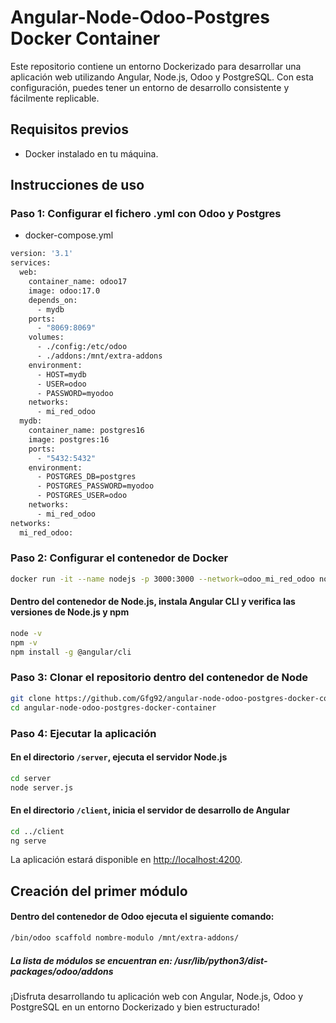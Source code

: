 # Angular-Node-Odoo-Postgres Docker Container

Este repositorio contiene un entorno Dockerizado para desarrollar una aplicación web utilizando Angular, Node.js, Odoo y PostgreSQL. Con esta configuración, puedes tener un entorno de desarrollo consistente y fácilmente replicable.

## Requisitos previos
- Docker instalado en tu máquina.

## Instrucciones de uso

### Paso 1: Configurar el fichero .yml con Odoo y Postgres
- docker-compose.yml
```bash
version: '3.1'
services:
  web:
    container_name: odoo17
    image: odoo:17.0
    depends_on:
      - mydb
    ports:
      - "8069:8069"
    volumes:
      - ./config:/etc/odoo
      - ./addons:/mnt/extra-addons  
    environment:
      - HOST=mydb
      - USER=odoo
      - PASSWORD=myodoo
    networks:
      - mi_red_odoo
  mydb:
    container_name: postgres16
    image: postgres:16
    ports:
      - "5432:5432"
    environment:
      - POSTGRES_DB=postgres
      - POSTGRES_PASSWORD=myodoo
      - POSTGRES_USER=odoo
    networks:
      - mi_red_odoo
networks:
  mi_red_odoo:
```
### Paso 2: Configurar el contenedor de Docker
```bash
docker run -it --name nodejs -p 3000:3000 --network=odoo_mi_red_odoo node:21
```

#### Dentro del contenedor de Node.js, instala Angular CLI y verifica las versiones de Node.js y npm
```bash
node -v
npm -v
npm install -g @angular/cli
```

### Paso 3: Clonar el repositorio dentro del contenedor de Node
```bash
git clone https://github.com/Gfg92/angular-node-odoo-postgres-docker-container.git
cd angular-node-odoo-postgres-docker-container
```

### Paso 4: Ejecutar la aplicación

#### En el directorio `/server`, ejecuta el servidor Node.js
```bash
cd server
node server.js
```

#### En el directorio `/client`, inicia el servidor de desarrollo de Angular
```bash
cd ../client
ng serve
```

La aplicación estará disponible en [http://localhost:4200](http://localhost:4200).

## Creación del primer módulo
#### Dentro del contenedor de Odoo ejecuta el siguiente comando:
```bash
/bin/odoo scaffold nombre-modulo /mnt/extra-addons/
```
##### La lista de módulos se encuentran en: /usr/lib/python3/dist-packages/odoo/addons

¡Disfruta desarrollando tu aplicación web con Angular, Node.js, Odoo y PostgreSQL en un entorno Dockerizado y bien estructurado!
